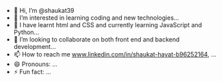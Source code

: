- 👋 Hi, I’m @shaukat39
- 👀 I’m interested in learning coding and new technologies...
- 🌱 I have learnt html and CSS and currently learning JavaScript and Python...
- 💞️ I’m looking to collaborate on both front end and backend development...
- 📫 How to reach me www.linkedin.com/in/shaukat-hayat-b96252164, ...
- 😄 Pronouns: ...
- ⚡ Fun fact: ...

<!---
shaukat39/shaukat39 is a ✨ special ✨ repository because its `README.md` (this file) appears on your GitHub profile.
You can click the Preview link to take a look at your changes.
--->
